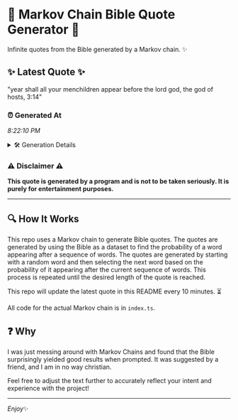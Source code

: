 # 📖 Markov Chain Bible Quote Generator 📖

Infinite quotes from the Bible generated by a Markov chain. ✨

## ✨ Latest Quote ✨
"year shall all your menchildren appear before the lord god, the god of hosts, 3:14"

### ⏰ Generated At
*8:22:10 PM*

<details>
    <summary>🛠️ Generation Details</summary>
    <p>
        <strong>🌱 Seed:</strong> year<br>
        <strong>🔄 Iterations:</strong> 14<br>
        <strong>📜 Context History:</strong><br>[ year ]: shall<br>[ year, shall ]: all<br>[ year, shall, all ]: your<br>[ year, shall, all, your ]: menchildren<br>[ year, shall, all, your, menchildren ]: appear<br>[ year, shall, all, your, menchildren, appear ]: before<br>[ shall, all, your, menchildren, appear, before ]: the<br>[ all, your, menchildren, appear, before, the ]: lord<br>[ your, menchildren, appear, before, the, lord ]: god,<br>[ menchildren, appear, before, the, lord, god, ]: the<br>[ appear, before, the, lord, god,, the ]: god<br>[ before, the, lord, god,, the, god ]: of<br>[ the, lord, god,, the, god, of ]: hosts,<br>[ lord, god,, the, god, of, hosts, ]: 3:14<br>
    </p>
</details>

### ⚠️ Disclaimer ⚠️
**This quote is generated by a program and is not to be taken seriously. It is purely for entertainment purposes.**

---

## 🔍 How It Works

This repo uses a Markov chain to generate Bible quotes. The quotes are generated by using the Bible as a dataset to find the probability of a word appearing after a sequence of words. The quotes are generated by starting with a random word and then selecting the next word based on the probability of it appearing after the current sequence of words. This process is repeated until the desired length of the quote is reached.

This repo will update the latest quote in this README every 10 minutes. ⏳

All code for the actual Markov chain is in `index.ts`.

## ❓ Why

I was just messing around with Markov Chains and found that the Bible surprisingly yielded good results when prompted. 
It was suggested by a friend, and I am in no way christian.

Feel free to adjust the text further to accurately reflect your intent and experience with the project!

---

*Enjoy*✨
